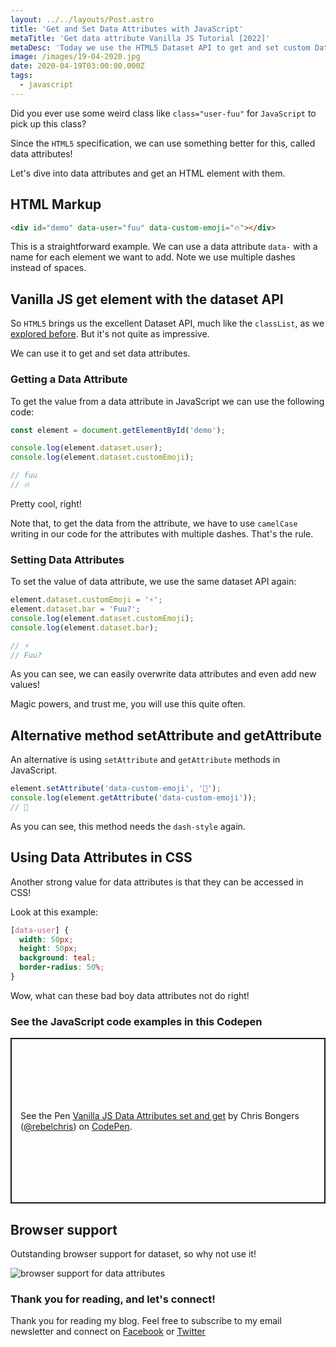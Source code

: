 ```yaml
---
layout: ../../layouts/Post.astro
title: 'Get and Set Data Attributes with JavaScript'
metaTitle: 'Get data attribute Vanilla JS Tutorial [2022]'
metaDesc: 'Today we use the HTML5 Dataset API to get and set custom Data Attributes in JavaScript. See the examples in the Codepen and try it out.'
image: /images/19-04-2020.jpg
date: 2020-04-19T03:00:00.000Z
tags:
  - javascript
---
```


Did you ever use some weird class like `class="user-fuu"` for `JavaScript` to pick up this class?

Since the `HTML5` specification, we can use something better for this, called data attributes!

Let's dive into data attributes and get an HTML element with them.

## HTML Markup

```html
<div id="demo" data-user="fuu" data-custom-emoji="🔥"></div>
```

This is a straightforward example. We can use a data attribute `data-` with a name for each element we want to add. Note we use multiple dashes instead of spaces.

## Vanilla JS get element with the dataset API

So `HTML5` brings us the excellent Dataset API, much like the `classList`, as we [explored before](https://daily-dev-tips.com/posts/vanilla-javascript-classlist/). But it's not quite as impressive.

We can use it to get and set data attributes.

### Getting a Data Attribute

To get the value from a data attribute in JavaScript we can use the following code:

```js
const element = document.getElementById('demo');

console.log(element.dataset.user);
console.log(element.dataset.customEmoji);

// fuu
// 🔥
```

Pretty cool, right!

Note that, to get the data from the attribute, we have to use `camelCase` writing in our code for the attributes with multiple dashes. That's the rule.

### Setting Data Attributes

To set the value of data attribute, we use the same dataset API again:

```js
element.dataset.customEmoji = '⚡️';
element.dataset.bar = 'Fuu?';
console.log(element.dataset.customEmoji);
console.log(element.dataset.bar);

// ⚡️
// Fuu?
```

As you can see, we can easily overwrite data attributes and even add new values!

Magic powers, and trust me, you will use this quite often.

## Alternative method setAttribute and getAttribute

An alternative is using `setAttribute` and `getAttribute` methods in JavaScript.

```js
element.setAttribute('data-custom-emoji', '🤟');
console.log(element.getAttribute('data-custom-emoji'));
// 🤟
```

As you can see, this method needs the `dash-style` again.

## Using Data Attributes in CSS

Another strong value for data attributes is that they can be accessed in CSS!

Look at this example:

```css
[data-user] {
  width: 50px;
  height: 50px;
  background: teal;
  border-radius: 50%;
}
```

Wow, what can these bad boy data attributes not do right!

### See the JavaScript code examples in this Codepen

<p class="codepen" data-height="265" data-theme-id="dark" data-default-tab="js,result" data-user="rebelchris" data-slug-hash="JjYGVQb" style="height: 265px; box-sizing: border-box; display: flex; align-items: center; justify-content: center; border: 2px solid; margin: 1em 0; padding: 1em;" data-pen-title="Vanilla JavaScript Data Attributes">
  <span>See the Pen <a href="https://codepen.io/rebelchris/pen/JjYGVQb">
  Vanilla JS Data Attributes set and get</a> by Chris Bongers (<a href="https://codepen.io/rebelchris">@rebelchris</a>)
  on <a href="https://codepen.io">CodePen</a>.</span>
</p>
<script async src="https://static.codepen.io/assets/embed/ei.js"></script>

## Browser support

Outstanding browser support for dataset, so why not use it!

![browser support for data attributes](https://caniuse.bitsofco.de/image/dataset.png)

### Thank you for reading, and let's connect!

Thank you for reading my blog. Feel free to subscribe to my email newsletter and connect on [Facebook](https://www.facebook.com/DailyDevTipsBlog) or [Twitter](https://twitter.com/DailyDevTips1)
